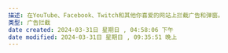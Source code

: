 ```yaml
---
描述: 在YouTube、Facebook、Twitch和其他你喜爱的网站上拦截广告和弹窗。
类型: 广告拦截
date created: 2024-03-31日 星期日 , 04:58:06 下午
date modified: 2024-03-31日 星期日 , 09:35:51 晚上
---
```

